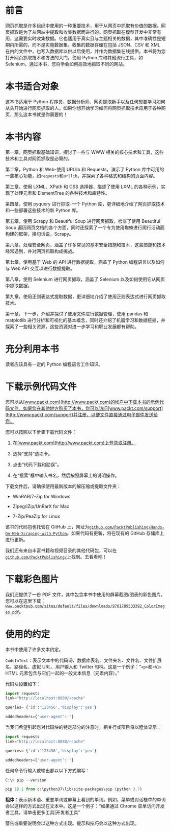 # 前言

网页抓取是许多组织中使用的一种重要技术，用于从网页中抓取有价值的数据。网页抓取是为了从网站中提取和收集数据而进行的。网页抓取在模型开发中非常有用，这需要实时收集数据。它也适用于真实且与主题相关的数据，其中准确性是短期内所需的，而不是实施数据集。收集的数据存储在包括 JSON、CSV 和 XML 在内的文件中，也写入数据库以供以后使用，并作为数据集在线提供。本书将为您打开网页抓取技术和方法的大门，使用 Python 库和其他流行工具，如 Selenium。通过本书，您将学会如何高效地抓取不同的网站。

# 本书适合对象

这本书适用于 Python 程序员、数据分析师、网页抓取新手以及任何想要学习如何从头开始进行网页抓取的人。如果你想开始学习如何将网页抓取技术应用于各种网页，那么这本书就是你需要的！

# 本书内容

第一章，网页抓取基础知识，探讨了一些与 WWW 相关的核心技术和工具，这些技术和工具对网页抓取是必需的。

第二章，Python 和 Web-使用 URLlib 和 Requests，演示了 Python 库中可用的一些核心功能，如`requests`和`urllib`，并探索了各种格式和结构的页面内容。

第三章，使用 LXML、XPath 和 CSS 选择器，描述了使用 LXML 的各种示例，实现了处理元素和 ElementTree 的各种技术和库特性。

第四章，使用 pyquery 进行抓取-一个 Python 库，更详细地介绍了网页抓取技术和一些部署这些技术的新 Python 库。

第五章，使用 Scrapy 和 Beautiful Soup 进行网页抓取，检查了使用 Beautiful Soup 遍历网页文档的各个方面，同时还探索了一个专为使用蜘蛛进行爬行活动而构建的框架，换句话说，Scrapy。

第六章，处理安全网页，涵盖了许多常见的基本安全措施和技术，这些措施和技术经常遇到，并对网页抓取构成挑战。

第七章，使用基于 Web 的 API 进行数据提取，涵盖了 Python 编程语言以及如何与 Web API 交互以进行数据提取。

第八章，使用 Selenium 进行网页抓取，涵盖了 Selenium 以及如何使用它从网页中抓取数据。

第九章，使用正则表达式提取数据，更详细地介绍了使用正则表达式进行网页抓取技术。

第十章，下一步，介绍并探讨了使用文件进行数据管理，使用 pandas 和 matplotlib 进行分析和可视化的基本概念，同时还介绍了机器学习和数据挖掘，并探索了一些相关资源，这些资源对进一步学习和职业发展都有帮助。

# 充分利用本书

读者应该具有一定的 Python 编程语言工作知识。

# 下载示例代码文件

您可以从[www.packt.com](http://www.packt.com)的帐户中下载本书的示例代码文件。如果您在其他地方购买了本书，您可以访问[www.packt.com/support](http://www.packt.com/support)并注册，以便文件直接通过电子邮件发送给您。

您可以按照以下步骤下载代码文件：

1.  在[www.packt.com](http://www.packt.com)上登录或注册。

1.  选择“支持”选项卡。

1.  点击“代码下载和勘误”。

1.  在“搜索”框中输入书名，然后按照屏幕上的说明操作。

下载文件后，请确保使用最新版本的解压缩或提取文件夹：

+   WinRAR/7-Zip for Windows

+   Zipeg/iZip/UnRarX for Mac

+   7-Zip/PeaZip for Linux

该书的代码包也托管在 GitHub 上，网址为[`github.com/PacktPublishing/Hands-On-Web-Scraping-with-Python`](https://github.com/PacktPublishing/Hands-On-Web-Scraping-with-Python)。如果代码有更新，将在现有的 GitHub 存储库上进行更新。

我们还有来自丰富书籍和视频目录的其他代码包，可以在[`github.com/PacktPublishing/`](https://github.com/PacktPublishing/)上找到。去看看吧！

# 下载彩色图片

我们还提供了一份 PDF 文件，其中包含本书中使用的屏幕截图/图表的彩色图片。您可以在这里下载：[`www.packtpub.com/sites/default/files/downloads/9781789533392_ColorImages.pdf`](https://www.packtpub.com/sites/default/files/downloads/9781789533392_ColorImages.pdf)。

# 使用的约定

本书中使用了许多文本约定。

`CodeInText`：表示文本中的代码词、数据库表名、文件夹名、文件名、文件扩展名、路径名、虚拟 URL、用户输入和 Twitter 句柄。这是一个例子：“`<p>`和`<h1>` HTML 元素包含与它们一起的一般文本信息（元素内容）。”

代码块设置如下：

```py
import requests
link="http://localhost:8080/~cache"

queries= {'id':'123456','display':'yes'}

addedheaders={'user-agent':''}
```

当我们希望引起您对代码块的特定部分的注意时，相关行或项目将以粗体显示：

```py
import requests
link="http://localhost:8080/~cache"

queries= {'id':'123456','display':'yes'}

addedheaders={'user-agent':''}
```

任何命令行输入或输出都以以下方式编写：

```py
C:\> pip --version

pip 18.1 from c:\python37\lib\site-packages\pip (python 3.7)
```

**粗体**：表示新术语、重要单词或屏幕上看到的单词。例如，菜单或对话框中的单词会以这样的方式出现在文本中。这是一个例子：“如果通过 Chrome 菜单访问开发者工具，请单击更多工具|开发者工具”

警告或重要说明会以这种方式出现。提示和技巧会以这种方式出现。
